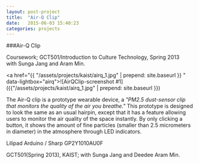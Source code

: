 ```yaml
---
layout: post-project
title:  "Air-Q Clip"
date:   2015-06-03 15:40:23
categories: projects 
---
```


<div class="post-content-blk" markdown='1'>
###Air-Q Clip
<p class="post-annotation">Coursework; GCT501/Introduction to Culture Technology, Spring 2013 <br />with Sunga Jang and Aram Min.</p>

<a href="{{ "/assets/projects/kaist/airq_1.jpg" | prepend: site.baseurl }} " data-lightbox="airq">![AirQClip-screenshot #1]({{"/assets/projects/kaist/airq_1.jpg" | prepend: site.baseurl }})</a>
<!--
<a href="{{ "/assets/projects/kaist/airq_2.jpg" | prepend: site.baseurl }} " data-lightbox="airq">![AirQClip-screenshot #2]({{"/assets/projects/kaist/airq_2.jpg" | prepend: site.baseurl }})</a>
<a href="{{ "/assets/projects/kaist/airq_3.jpg" | prepend: site.baseurl }} " data-lightbox="airq">![AirQClip-screenshot #3]({{"/assets/projects/kaist/airq_3.jpg" | prepend: site.baseurl }})</a>
<a href="{{ "/assets/projects/kaist/airq_4.jpg" | prepend: site.baseurl }} " data-lightbox="airq">![AirQClip-screenshot #4]({{"/assets/projects/kaist/airq_4.jpg" | prepend: site.baseurl }})</a>
-->

The Air-Q clip is a prototype wearable device, a *"PM2.5 dust-sensor clip that monitors the quality of the air you breathe."* This prototype is designed to look the same as an usual hairpin, except that it has a feature allowing users to monitor the air quality of the space instantly. By only clicking a button, it shows the amount of fine particles (smaller than 2.5 micrometers in diameter) in the atmosphere through LED indicators.

Lilipad Arduino / Sharp GP2Y1010AU0F

GCT501(Spring 2013), KAIST; with Sunga Jang and Deedee Aram Min.
